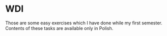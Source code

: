 # WDI

Those are some easy exercises which I have done while my first semester. Contents of these tasks are available only in Polish.
